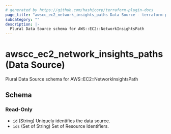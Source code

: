 ```yaml
---
# generated by https://github.com/hashicorp/terraform-plugin-docs
page_title: "awscc_ec2_network_insights_paths Data Source - terraform-provider-awscc"
subcategory: ""
description: |-
  Plural Data Source schema for AWS::EC2::NetworkInsightsPath
---
```


# awscc_ec2_network_insights_paths (Data Source)

Plural Data Source schema for AWS::EC2::NetworkInsightsPath



<!-- schema generated by tfplugindocs -->
## Schema

### Read-Only

- `id` (String) Uniquely identifies the data source.
- `ids` (Set of String) Set of Resource Identifiers.
